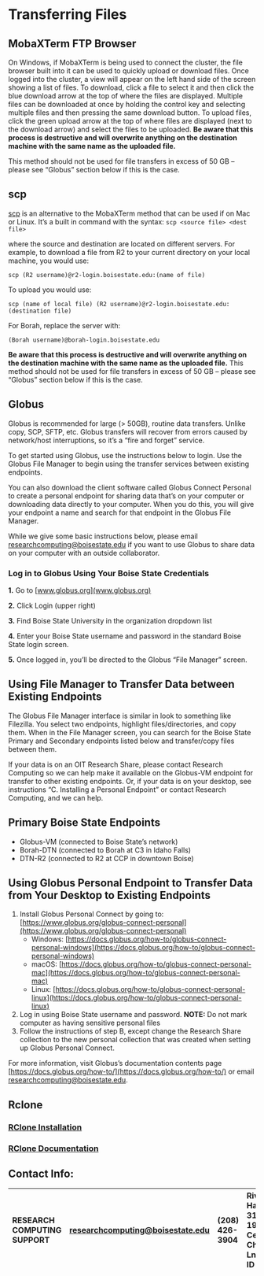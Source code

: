 # Transferring Files

## **MobaXTerm FTP Browser**
On Windows, if MobaXTerm is being used to connect the cluster, the file browser built into it can be used to quickly upload or download files. Once logged into the cluster, a view will appear on the left hand side of the screen showing a list of files. To download, click a file to select it and then click the blue download arrow at the top of where the files are displayed. Multiple files can be downloaded at once by holding the control key and selecting multiple files and then pressing the same download button. To upload files, click the green upload arrow at the top of where files are displayed (next to the download arrow) and select the files to be uploaded.
**Be aware that this process is destructive and will overwrite anything on the destination machine with the same name as the uploaded file.**

This method should not be used for file transfers in excess of 50 GB – please see “Globus” section below if this is the case.

## **scp**
[scp](https://linux.die.net/man/1/scp) is an alternative to the MobaXTerm method that can be used if on Mac or Linux. It’s a built in command with the syntax:
`scp <source file> <dest file>`

where the source and destination are located on different servers. For example, to download a file from R2 to your current directory on your local machine, you would use:

`scp (R2 username)@r2-login.boisestate.edu:(name of file)`

To upload you would use:

`scp (name of local file) (R2 username)@r2-login.boisestate.edu:(destination file)`

For Borah, replace the server with:

`(Borah username)@borah-login.boisestate.edu`

**Be aware that this process is destructive and will overwrite anything on the destination machine with the same name as the uploaded file.** This method should not be used for file transfers in excess of 50 GB – please see “Globus” section below if this is the case.

## **Globus**
Globus is recommended for large (> 50GB), routine data transfers. Unlike copy, SCP, SFTP, etc. Globus transfers will recover from errors caused by network/host interruptions, so it’s a “fire and forget” service.

To get started using Globus, use the instructions below to login. Use the Globus File Manager to begin using the transfer services between existing endpoints.

You can also download the client software called Globus Connect Personal to create a personal endpoint for sharing data that’s on your computer or downloading data directly to your computer. When you do this, you will give your endpoint a name and search for that endpoint in the Globus File Manager.

While we give some basic instructions below, please email researchcomputing@boisestate.edu if you want to use Globus to share data on your computer with an outside collaborator.

### **Log in to Globus Using Your Boise State Credentials**
**1.** Go to [www.globus.org](www.globus.org)

**2.** Click Login (upper right)

**3.** Find Boise State University in the organization dropdown list

**4.** Enter your Boise State username and password in the standard Boise State login screen.

**5.** Once logged in, you’ll be directed to the Globus “File Manager” screen.

## **Using File Manager to Transfer Data between Existing Endpoints**
The Globus File Manager interface is similar in look to something like Filezilla.  You select two endpoints, highlight files/directories, and copy them.  When in the File Manager screen, you can search for the Boise State Primary and Secondary endpoints listed below and transfer/copy files between them.

If your data is on an OIT Research Share, please contact Research Computing so we can help make it available on the Globus-VM endpoint for transfer to other existing endpoints. Or, if your data is on your desktop, see instructions “C. Installing a Personal Endpoint” or contact Research Computing, and we can help.

## **Primary Boise State Endpoints**
- Globus-VM (connected to Boise State’s network)
- Borah-DTN (connected to Borah at C3 in Idaho Falls)
- DTN-R2 (connected to R2 at CCP in downtown Boise)

## **Using Globus Personal Endpoint to Transfer Data from Your Desktop to Existing Endpoints**
1. Install Globus Personal Connect by going to: [https://www.globus.org/globus-connect-personal](https://www.globus.org/globus-connect-personal)
    - Windows: [https://docs.globus.org/how-to/globus-connect-personal-windows](https://docs.globus.org/how-to/globus-connect-personal-windows)
    - macOS:   [https://docs.globus.org/how-to/globus-connect-personal-mac](https://docs.globus.org/how-to/globus-connect-personal-mac)
    - Linux:   [https://docs.globus.org/how-to/globus-connect-personal-linux](https://docs.globus.org/how-to/globus-connect-personal-linux)
2. Log in using Boise State username and password. **NOTE:** Do not mark computer as having sensitive personal files
3. Follow the instructions of step B, except change the Research Share collection to the new personal collection that was created when setting up Globus Personal Connect.

For more information, visit Globus’s documentation contents page [https://docs.globus.org/how-to/](https://docs.globus.org/how-to/) or email researchcomputing@boisestate.edu.

## **Rclone**

### [RClone Installation](https://rclone.org/install/)

### [RClone Documentation](https://rclone.org/docs/)

## Contact Info:

| RESEARCH COMPUTING SUPPORT| researchcomputing@boisestate.edu| (208) 426-3904| Riverfront Hall, Suite 319, 1987 W Cesar Chavez Ln, Boise, ID 83725 |
| :---                      | :---                            | :---          | :---                                                                | 
